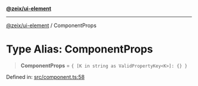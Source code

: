 [**@zeix/ui-element**](../README.md)

***

[@zeix/ui-element](../globals.md) / ComponentProps

# Type Alias: ComponentProps

> **ComponentProps** = `{ [K in string as ValidPropertyKey<K>]: {} }`

Defined in: [src/component.ts:58](https://github.com/zeixcom/ui-element/blob/1e2981711e0b3b45697eacbe8601e2ce3440aa11/src/component.ts#L58)
